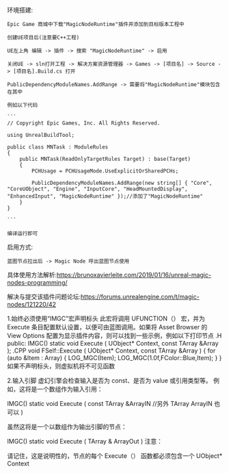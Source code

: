 环境搭建:

    Epic Game 商城中下载"MagicNodeRuntime"插件并添加到目标版本工程中

    创建UE项目后(注意要C++工程)

    UE左上角 编辑 -> 插件 -> 搜索 "MagicNodeRuntime" -> 启用

    关闭UE -> sln打开工程 -> 解决方案资源管理器 -> Games -> [项目名] -> Source -> [项目名].Build.cs 打开

    PublicDependencyModuleNames.AddRange -> 需要将"MagicNodeRuntime"模块包含在其中

    例如以下代码

    ```
    // Copyright Epic Games, Inc. All Rights Reserved.

    using UnrealBuildTool;

    public class MNTask : ModuleRules
    {
        public MNTask(ReadOnlyTargetRules Target) : base(Target)
        {
            PCHUsage = PCHUsageMode.UseExplicitOrSharedPCHs;

            PublicDependencyModuleNames.AddRange(new string[] { "Core", "CoreUObject", "Engine", "InputCore", "HeadMountedDisplay", "EnhancedInput", "MagicNodeRuntime" });//添加了"MagicNodeRuntime"
        }
    }

    ```

    编译运行即可

启用方式:

    蓝图节点拉出后 -> Magic Node 呼出蓝图节点使用


具体使用方法解析:https://brunoxavierleite.com/2019/01/16/unreal-magic-nodes-programming/

解决与提交该插件问题论坛:https://forums.unrealengine.com/t/magic-nodes/121220/42


1.始终必须使用“IMGC”宏声明标头
此宏将调用 UFUNCTION（） 宏，并为 Execute 条目配置默认设置，以便可由蓝图调用。如果将 Asset Browser 的 View Options 配置为显示插件内容，则可以找到一些示例，例如以下打印节点
.H
    public:
    IMGC() static void Execute (
    	UObject* Context,
    	const TArray<FString> &Array
    );
.CPP
    void FSelf::Execute (
    	UObject* Context,
    	const TArray<FString> &Array
    ) {
    	for (auto &Item : Array) {
    		LOG_MGC(Item);
    		LOG_MGC(1.0f,FColor::Blue,Item);
    	}
    }
如果不声明标头，则虚拟机将不可见函数

2.输入引脚
虚幻引擎会检查输入是否为 const、是否为 value 或引用类型等。
例如，这将是一个数组作为输入引用：

IMGC() static void Execute (
	const TArray<FString> &ArrayIN
    //另外 TArray<FString> ArrayIN 也可以
)

虽然这将是一个以数组作为输出引脚的节点：

IMGC() static void Execute (
	TArray<FString> & ArrayOut
)
注意：

请记住，这是说明性的，节点的每个 Execute（） 函数都必须包含一个
UObject* Context